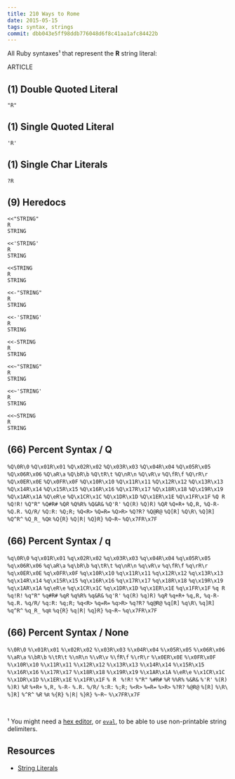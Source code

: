 ```yaml
---
title: 210 Ways to Rome
date: 2015-05-15
tags: syntax, strings
commit: dbb043e5ff98ddb776048d6f8c41aa1afc84422b
---
```


All Ruby syntaxes¹ that represent the **R** string literal:

ARTICLE

## (1) Double Quoted Literal

<code>"R"</code>

## (1) Single Quoted Literal

<code>'R'</code>

## (1) Single Char Literals

<code>?R</code>

## (9) Heredocs

<pre><code>&lt;&lt;"STRING"
R
STRING</code></pre>

<pre><code>&lt;&lt;'STRING'
R
STRING</code></pre>

<pre><code>&lt;&lt;STRING
R
STRING</code></pre>

<pre><code>&lt;&lt;-"STRING"
R
STRING</code></pre>

<pre><code>&lt;&lt;-'STRING'
R
STRING</code></pre>

<pre><code>&lt;&lt;-STRING
R
STRING</code></pre>

<pre><code>&lt;&lt;~"STRING"
R
STRING</code></pre>

<pre><code>&lt;&lt;~'STRING'
R
STRING</code></pre>

<pre><code>&lt;&lt;~STRING
R
STRING</code></pre>

## (66) Percent Syntax / Q

<code>%Q\0R\0</code>
<code>%Q\x01R\x01</code>
<code>%Q\x02R\x02</code>
<code>%Q\x03R\x03</code>
<code>%Q\x04R\x04</code>
<code>%Q\x05R\x05</code>
<code>%Q\x06R\x06</code>
<code>%Q\aR\a</code>
<code>%Q\bR\b</code>
<code>%Q\tR\t</code>
<code>%Q\nR\n</code>
<code>%Q\vR\v</code>
<code>%Q\fR\f</code>
<code>%Q\rR\r</code>
<code>%Q\x0ER\x0E</code>
<code>%Q\x0FR\x0F</code>
<code>%Q\x10R\x10</code>
<code>%Q\x11R\x11</code>
<code>%Q\x12R\x12</code>
<code>%Q\x13R\x13</code>
<code>%Q\x14R\x14</code>
<code>%Q\x15R\x15</code>
<code>%Q\x16R\x16</code>
<code>%Q\x17R\x17</code>
<code>%Q\x18R\x18</code>
<code>%Q\x19R\x19</code>
<code>%Q\x1AR\x1A</code>
<code>%Q\eR\e</code>
<code>%Q\x1CR\x1C</code>
<code>%Q\x1DR\x1D</code>
<code>%Q\x1ER\x1E</code>
<code>%Q\x1FR\x1F</code>
<code>%Q&nbsp;R&nbsp;</code>
<code>%Q!R!</code>
<code>%Q"R"</code>
<code>%Q#R#</code>
<code>%Q$R$</code>
<code>%Q%R%</code>
<code>%Q&amp;R&amp;</code>
<code>%Q'R'</code>
<code>%Q(R)</code>
<code>%Q)R)</code>
<code>%Q*R*</code>
<code>%Q+R+</code>
<code>%Q,R,</code>
<code>%Q-R-</code>
<code>%Q.R.</code>
<code>%Q/R/</code>
<code>%Q:R:</code>
<code>%Q;R;</code>
<code>%Q&lt;R&gt;</code>
<code>%Q=R=</code>
<code>%Q&gt;R&gt;</code>
<code>%Q?R?</code>
<code>%Q@R@</code>
<code>%Q[R]</code>
<code>%Q\\R\\</code>
<code>%Q]R]</code>
<code>%Q^R^</code>
<code>%Q_R_</code>
<code>%Q`R`</code>
<code>%Q{R}</code>
<code>%Q|R|</code>
<code>%Q}R}</code>
<code>%Q~R~</code>
<code>%Q\x7FR\x7F</code>

## (66) Percent Syntax / q

<code>%q\0R\0</code>
<code>%q\x01R\x01</code>
<code>%q\x02R\x02</code>
<code>%q\x03R\x03</code>
<code>%q\x04R\x04</code>
<code>%q\x05R\x05</code>
<code>%q\x06R\x06</code>
<code>%q\aR\a</code>
<code>%q\bR\b</code>
<code>%q\tR\t</code>
<code>%q\nR\n</code>
<code>%q\vR\v</code>
<code>%q\fR\f</code>
<code>%q\rR\r</code>
<code>%q\x0ER\x0E</code>
<code>%q\x0FR\x0F</code>
<code>%q\x10R\x10</code>
<code>%q\x11R\x11</code>
<code>%q\x12R\x12</code>
<code>%q\x13R\x13</code>
<code>%q\x14R\x14</code>
<code>%q\x15R\x15</code>
<code>%q\x16R\x16</code>
<code>%q\x17R\x17</code>
<code>%q\x18R\x18</code>
<code>%q\x19R\x19</code>
<code>%q\x1AR\x1A</code>
<code>%q\eR\e</code>
<code>%q\x1CR\x1C</code>
<code>%q\x1DR\x1D</code>
<code>%q\x1ER\x1E</code>
<code>%q\x1FR\x1F</code>
<code>%q&nbsp;R&nbsp;</code>
<code>%q!R!</code>
<code>%q"R"</code>
<code>%q#R#</code>
<code>%q$R$</code>
<code>%q%R%</code>
<code>%q&amp;R&amp;</code>
<code>%q'R'</code>
<code>%q(R)</code>
<code>%q)R)</code>
<code>%q*R*</code>
<code>%q+R+</code>
<code>%q,R,</code>
<code>%q-R-</code>
<code>%q.R.</code>
<code>%q/R/</code>
<code>%q:R:</code>
<code>%q;R;</code>
<code>%q&lt;R&gt;</code>
<code>%q=R=</code>
<code>%q&gt;R&gt;</code>
<code>%q?R?</code>
<code>%q@R@</code>
<code>%q[R]</code>
<code>%q\\R\\</code>
<code>%q]R]</code>
<code>%q^R^</code>
<code>%q_R_</code>
<code>%q`R`</code>
<code>%q{R}</code>
<code>%q|R|</code>
<code>%q}R}</code>
<code>%q~R~</code>
<code>%q\x7FR\x7F</code>

## (66) Percent Syntax / None

<code>%\0R\0</code>
<code>%\x01R\x01</code>
<code>%\x02R\x02</code>
<code>%\x03R\x03</code>
<code>%\x04R\x04</code>
<code>%\x05R\x05</code>
<code>%\x06R\x06</code>
<code>%\aR\a</code>
<code>%\bR\b</code>
<code>%\tR\t</code>
<code>%\nR\n</code>
<code>%\vR\v</code>
<code>%\fR\f</code>
<code>%\rR\r</code>
<code>%\x0ER\x0E</code>
<code>%\x0FR\x0F</code>
<code>%\x10R\x10</code>
<code>%\x11R\x11</code>
<code>%\x12R\x12</code>
<code>%\x13R\x13</code>
<code>%\x14R\x14</code>
<code>%\x15R\x15</code>
<code>%\x16R\x16</code>
<code>%\x17R\x17</code>
<code>%\x18R\x18</code>
<code>%\x19R\x19</code>
<code>%\x1AR\x1A</code>
<code>%\eR\e</code>
<code>%\x1CR\x1C</code>
<code>%\x1DR\x1D</code>
<code>%\x1ER\x1E</code>
<code>%\x1FR\x1F</code>
<code>%&nbsp;R&nbsp;</code>
<code>%!R!</code>
<code>%"R"</code>
<code>%#R#</code>
<code>%$R$</code>
<code>%%R%</code>
<code>%&amp;R&amp;</code>
<code>%'R'</code>
<code>%(R)</code>
<code>%)R)</code>
<code>%*R*</code>
<code>%+R+</code>
<code>%,R,</code>
<code>%-R-</code>
<code>%.R.</code>
<code>%/R/</code>
<code>%:R:</code>
<code>%;R;</code>
<code>%&lt;R&gt;</code>
<code>%=R=</code>
<code>%&gt;R&gt;</code>
<code>%?R?</code>
<code>%@R@</code>
<code>%[R]</code>
<code>%\\R\\</code>
<code>%]R]</code>
<code>%^R^</code>
<code>%_R_</code>
<code>%`R`</code>
<code>%{R}</code>
<code>%|R|</code>
<code>%}R}</code>
<code>%~R~</code>
<code>%\x7FR\x7F</code>

<br>

¹ You might need a [hex editor](https://en.wikipedia.org/wiki/Hex_editor), or [`eval`](http://ruby-doc.org/core-2.3.0/Kernel.html#method-i-eval), to be able to use non-printable string delimiters.

## Resources

- [String Literals](http://en.wikibooks.org/wiki/Ruby_Programming/Syntax/Literals#Strings)
